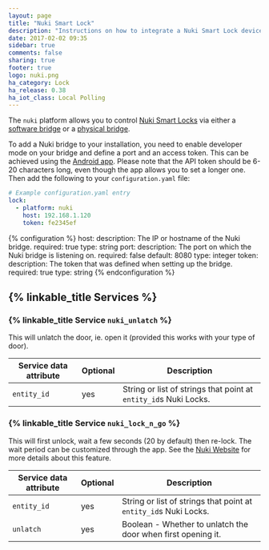 ```yaml
---
layout: page
title: "Nuki Smart Lock"
description: "Instructions on how to integrate a Nuki Smart Lock devices."
date: 2017-02-02 09:35
sidebar: true
comments: false
sharing: true
footer: true
logo: nuki.png
ha_category: Lock
ha_release: 0.38
ha_iot_class: Local Polling
---
```


The `nuki` platform allows you to control [Nuki Smart Locks](https://nuki.io/en/smart-lock/) via either a [software bridge](https://play.google.com/store/apps/details?id=io.nuki.bridge) or a [physical bridge](https://nuki.io/en/bridge/).

To add a Nuki bridge to your installation, you need to enable developer mode on your bridge and define a port and an access token. This can be achieved using the [Android app](https://play.google.com/store/apps/details?id=io.nuki). Please note that the API token should be 6-20 characters long, even though the app allows you to set a longer one.
Then add the following to your `configuration.yaml` file:

```yaml
# Example configuration.yaml entry
lock:
  - platform: nuki
    host: 192.168.1.120
    token: fe2345ef
```

{% configuration %}
host:
  description: The IP or hostname of the Nuki bridge.
  required: true
  type: string
port:
  description: The port on which the Nuki bridge is listening on.
  required: false
  default: 8080
  type: integer
token:
  description: The token that was defined when setting up the bridge.
  required: true
  type: string
{% endconfiguration %}

## {% linkable_title Services %}

### {% linkable_title Service `nuki_unlatch` %}

This will unlatch the door, ie. open it (provided this works with your type of door).

| Service data attribute | Optional | Description |
| ---------------------- | -------- | ----------- |
| `entity_id` | yes | String or list of strings that point at `entity_id`s Nuki Locks.

### {% linkable_title Service `nuki_lock_n_go` %}

This will first unlock, wait a few seconds (20 by default) then re-lock. The wait period can be customized through the app.
See the [Nuki Website](https://nuki.io/en/support/smart-lock/sl-features/locking-with-the-smart-lock/) for more details about this feature.

| Service data attribute | Optional | Description |
| ---------------------- | -------- | ----------- |
| `entity_id` | yes | String or list of strings that point at `entity_id`s Nuki Locks.
| `unlatch` | yes | Boolean - Whether to unlatch the door when first opening it.
